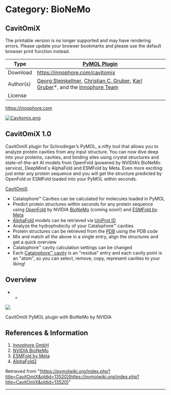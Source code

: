# Category: BioNeMo

## CavitOmiX

The printable version is no longer supported and may have rendering errors. Please update your browser bookmarks and please use the default browser print function instead.

Type  | [PyMOL Plugin](/index.php/Plugins "Plugins")  
---|---  
Download  | <https://innophore.com/cavitomix>  
Author(s)  | [Georg Steinkellner](https://www.linkedin.com/in/georg-steinkellner-81b2bbb9), [Christian C. Gruber](https://www.linkedin.com/in/christiancgruber), [Karl Gruber](https://www.linkedin.com/in/karl-gruber-2a486135)*, and the [Innophore Team](https://www.linkedin.com/company/innophore)  
License  |   
<https://innophore.com>  
  
  
[![Cavitomix.png](/images/8/8f/Cavitomix.png)](/index.php/File:Cavitomix.png)

## CavitOmiX 1.0

CavitOmiX plugin for Schrodinger’s PyMOL, a nifty tool that allows you to analyze protein cavities from any input structure. You can now dive deep into your proteins, cavities, and binding sites using crystal structures and state-of-the-art AI models from OpenFold (powered by NVIDIA’s BioNeMo service), DeepMind`s AlphaFold and ESMFold by Meta. Even more exciting: just enter any protein sequence and you will get the structure predicted by OpenFold or ESMFold loaded into your PyMOL within seconds. 

  
[CavitOmiX](https://innophore.com/cavitomix). 

  * Catalophore™ Cavities can be calculated for molecules loaded in PyMOL
  * Predict protein structures within seconds for any protein sequence using [OpenFold](https://www.nvidia.com/en-us/gpu-cloud/bionemo) by NVIDIA [BioNeMo](https://www.nvidia.com/en-us/gpu-cloud/bionemo) (coming soon!) and [ESMFold by Meta](https://ai.facebook.com/blog/protein-folding-esmfold-metagenomics/)
  * [AlphaFold](https://www.deepmind.com/research/highlighted-research/alphafold) models can be retrieved via [UniProt ID](https://www.uniprot.org/)
  * Analyze the hydrophobicity of your Catalophore™ cavities
  * Protein structures can be retrieved from the [PDB](https://www.rcsb.org/) using the PDB code
  * Mix and match all the above in a single entry, align the structures and get a quick overview
  * Catalophore™ cavity calculation settings can be changed
  * Each [Catalophore™ cavity](https://innophore.com) is an "residue" entry and each cavity point is an "atom", so you can select, remove, copy, represent cavities to your liking!



  


## Overview

  *   * 


  


[![](/images/3/38/Cavitomix-plugin-V1.0_screenshot.png)](/index.php/File:Cavitomix-plugin-V1.0_screenshot.png)

[](/index.php/File:Cavitomix-plugin-V1.0_screenshot.png "Enlarge")

CavitOmiX PyMOL plugin with BioNeMo by NVIDIA

## References & Information

  1. [Innophore GmbH](https://innophore.com)
  2. [NVIDIA BioNeMo](https://www.nvidia.com/en-us/gpu-cloud/bionemo)
  3. [ESMFold by Meta](https://ai.facebook.com/blog/protein-folding-esmfold-metagenomics/)
  4. [AlphaFold2](https://alphafold.ebi.ac.uk)



Retrieved from "[https://pymolwiki.org/index.php?title=CavitOmiX&oldid=13520](https://pymolwiki.org/index.php?title=CavitOmiX&oldid=13520)"


---

